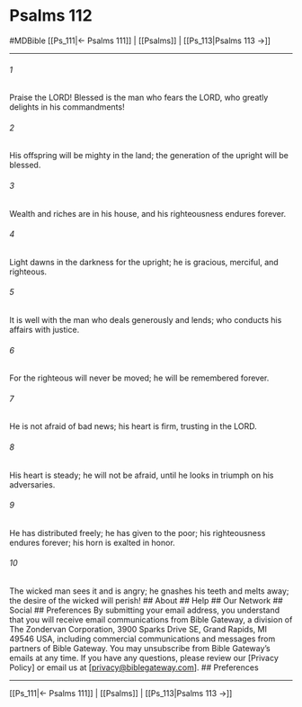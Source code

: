 # Psalms 112
#MDBible
[[Ps_111|← Psalms 111]] | [[Psalms]] | [[Ps_113|Psalms 113 →]]

***


###### 1 
Praise the LORD! Blessed is the man who fears the LORD, who greatly delights in his commandments! 

###### 2 
His offspring will be mighty in the land; the generation of the upright will be blessed. 

###### 3 
Wealth and riches are in his house, and his righteousness endures forever. 

###### 4 
Light dawns in the darkness for the upright; he is gracious, merciful, and righteous. 

###### 5 
It is well with the man who deals generously and lends; who conducts his affairs with justice. 

###### 6 
For the righteous will never be moved; he will be remembered forever. 

###### 7 
He is not afraid of bad news; his heart is firm, trusting in the LORD. 

###### 8 
His heart is steady; he will not be afraid, until he looks in triumph on his adversaries. 

###### 9 
He has distributed freely; he has given to the poor; his righteousness endures forever; his horn is exalted in honor. 

###### 10 
The wicked man sees it and is angry; he gnashes his teeth and melts away; the desire of the wicked will perish! ## About ## Help ## Our Network ## Social ## Preferences By submitting your email address, you understand that you will receive email communications from Bible Gateway, a division of The Zondervan Corporation, 3900 Sparks Drive SE, Grand Rapids, MI 49546 USA, including commercial communications and messages from partners of Bible Gateway. You may unsubscribe from Bible Gateway&rsquo;s emails at any time. If you have any questions, please review our [Privacy Policy] or email us at [privacy@biblegateway.com]. ## Preferences

***

[[Ps_111|← Psalms 111]] | [[Psalms]] | [[Ps_113|Psalms 113 →]]
